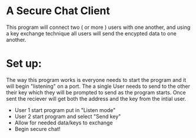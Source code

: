 A Secure Chat Client
====================
This program will connect two ( or more ) users with one another, and using a key exchange technique all users will send the encypted data to one another.

Set up:
=======
The way this program works is everyone needs to start the program and it will begin "listening" on a port. The a single User needs to send to the other their key which they will be prompted to send as the program starts. Once sent the reciever will get both the address and the key from the intial user.

- User 1 start program put in "Listen mode"
- User 2 start program and select "Send key"
- Allow for needed data/keys to exchange
- Begin secure chat!
